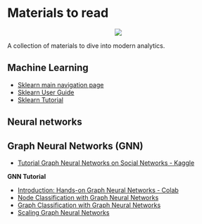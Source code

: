 # Materials to read

<div style="text-align:center"><img src="https://i.pinimg.com/564x/14/23/4c/14234c149ddbb3910f6cb5ebafdeec0e.jpg" /></div>

A collection of materials to dive into modern analytics.

## Machine Learning

- [Sklearn main navigation page](https://scikit-learn.org/stable/)
- [Sklearn User Guide](https://scikit-learn.org/stable/user_guide.html)
- [Sklearn Tutorial](https://scikit-learn.org/stable/tutorial/index.html)

## Neural networks



## Graph Neural Networks (GNN)

- [Tutorial Graph Neural Networks on Social Networks - Kaggle](https://www.kaggle.com/code/awadelrahman/tutorial-graph-neural-networks-on-social-networks)

**GNN Tutorial**

- [Introduction: Hands-on Graph Neural Networks - Colab](https://colab.research.google.com/drive/1h3-vJGRVloF5zStxL5I0rSy4ZUPNsjy8#scrollTo=qoW2Z7P70LNQ)
- [Node Classification with Graph Neural Networks](https://colab.research.google.com/drive/14OvFnAXggxB8vM4e8vSURUp1TaKnovzX)
- [Graph Classification with Graph Neural Networks](https://colab.research.google.com/drive/1I8a0DfQ3fI7Njc62__mVXUlcAleUclnb?usp=sharing#scrollTo=N-FO5xL3mw98)
- [Scaling Graph Neural Networks](https://colab.research.google.com/drive/1XAjcjRHrSR_ypCk_feIWFbcBKyT4Lirs#scrollTo=KDy46FIQ6OWN)

